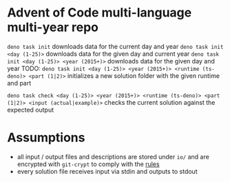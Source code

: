 # Advent of Code multi-language multi-year repo

`deno task init` downloads data for the current day and year
`deno task init <day (1-25)>` downloads data for the given day and current year
`deno task init <day (1-25)> <year (2015+)>` downloads data for the given day and year
TODO: `deno task init <day (1-25)> <year (2015+)> <runtime (ts-deno)> <part (1|2)>` initializes a new solution folder with the given runtime and part

`deno task check <day (1-25)> <year (2015+)> <runtime (ts-deno)> <part (1|2)> <input (actual|example)>` checks the current solution against the expected output

# Assumptions

- all input / output files and descriptions are stored under `io/` and are encrypted with `git-crypt` to comply with the [rules](https://adventofcode.com/about)
- every solution file receives input via stdin and outputs to stdout
